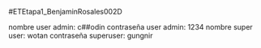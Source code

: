 #ETEtapa1_BenjaminRosales002D

nombre user admin: c##odin
contraseña user admin: 1234
nombre super user: wotan
contraseña superuser: gungnir
